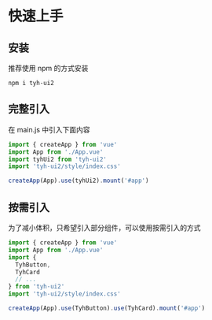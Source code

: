 # 快速上手

## 安装

推荐使用 npm 的方式安装

```shell
npm i tyh-ui2
```

## 完整引入

在 main.js 中引入下面内容

```js
import { createApp } from 'vue'
import App from './App.vue'
import tyhUi2 from 'tyh-ui2'
import 'tyh-ui2/style/index.css'

createApp(App).use(tyhUi2).mount('#app')
```

## 按需引入

为了减小体积，只希望引入部分组件，可以使用按需引入的方式

```js
import { createApp } from 'vue'
import App from './App.vue'
import {
  TyhButton,
  TyhCard
  // ...
} from 'tyh-ui2'
import 'tyh-ui2/style/index.css'

createApp(App).use(TyhButton).use(TyhCard).mount('#app')
```
